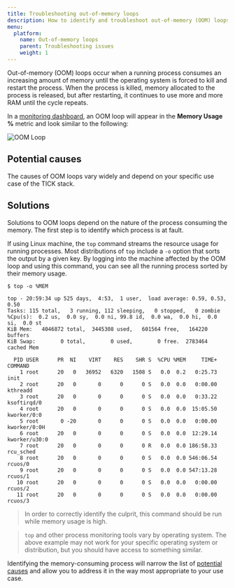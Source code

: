 ```yaml
---
title: Troubleshooting out-of-memory loops
description: How to identify and troubleshoot out-of-memory (OOM) loops when using InfluxData's TICK stack.
menu:
  platform:
    name: Out-of-memory loops
    parent: Troubleshooting issues
    weight: 1
---
```


Out-of-memory (OOM) loops occur when a running process consumes an increasing amount
of memory until the operating system is forced to kill and restart the process.
When the process is killed, memory allocated to the process is released, but after
restarting, it continues to use more and more RAM until the cycle repeats.

In a [monitoring dashboard](/platform/monitoring/monitoring-dashboards), an OOM loop
will appear in the **Memory Usage %** metric and look similar to the following:

![OOM Loop](/img/platform/troubleshooting-oom-loop.png)

## Potential causes
The causes of OOM loops vary widely and depend on your specific use case of the TICK stack.
<!-- The following are the most common causes: -->

<!-- - list of common causes  -->

## Solutions
Solutions to OOM loops depend on the nature of the process consuming the memory.
The first step is to identify which process is at fault.

If using Linux machine, the `top` command streams the resource usage for running processes.
Most distributions of `top` include a `-o` option that sorts the output by a given key.
By logging into the machine affected by the OOM loop and using this command,
you can see all the running process sorted by their memory usage.

```
$ top -o %MEM

top - 20:59:34 up 525 days,  4:53,  1 user,  load average: 0.59, 0.53, 0.50
Tasks: 115 total,   3 running, 112 sleeping,   0 stopped,   0 zombie
%Cpu(s):  0.2 us,  0.0 sy,  0.0 ni, 99.8 id,  0.0 wa,  0.0 hi,  0.0 si,  0.0 st
KiB Mem:   4046872 total,  3445308 used,   601564 free,   164220 buffers
KiB Swap:        0 total,        0 used,        0 free.  2783464 cached Mem

  PID USER      PR  NI    VIRT    RES    SHR S  %CPU %MEM     TIME+ COMMAND
    1 root      20   0   36952   6320   1508 S   0.0  0.2   0:25.73 init
    2 root      20   0       0      0      0 S   0.0  0.0   0:00.00 kthreadd
    3 root      20   0       0      0      0 S   0.0  0.0   0:33.22 ksoftirqd/0
    4 root      20   0       0      0      0 S   0.0  0.0  15:05.50 kworker/0:0
    5 root       0 -20       0      0      0 S   0.0  0.0   0:00.00 kworker/0:0H
    6 root      20   0       0      0      0 S   0.0  0.0  12:29.14 kworker/u30:0
    7 root      20   0       0      0      0 R   0.0  0.0 186:58.33 rcu_sched
    8 root      20   0       0      0      0 S   0.0  0.0 546:06.54 rcuos/0
    9 root      20   0       0      0      0 S   0.0  0.0 547:13.28 rcuos/1
   10 root      20   0       0      0      0 S   0.0  0.0   0:00.00 rcuos/2
   11 root      20   0       0      0      0 S   0.0  0.0   0:00.00 rcuos/3
```

> In order to correctly identify the culprit, this command should be run while memory usage is high.

<!-- -->

> `top` and other process monitoring tools vary by operating system.
> The above example may not work for your specific operating system or distribution,
> but you should have access to something similar.

Identifying the memory-consuming process will narrow the list of [potential causes](#potential-causes)
and allow you to address it in the way most appropriate to your use case.
